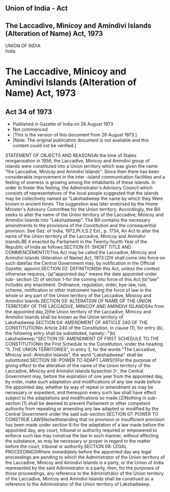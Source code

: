## Union of India - Act

## The Laccadive, Minicoy and Amindivi Islands (Alteration of Name) Act, 1973

UNION OF INDIA  
India

# The Laccadive, Minicoy and Amindivi Islands (Alteration of Name) Act, 1973

## Act 34 of 1973

  * Published in Gazette of India on 26 August 1973 
  * Not commenced 
  * [This is the version of this document from 26 August 1973.] 
  * [Note: The original publication document is not available and this content could not be verified.] 

STATEMENT OF OBJECTS AND REASONSAt the time of States reorganisation in 1956,
the Laccadive, Minicoy and Amindivi group of islands were constituted into a
Union territory which was given the name "the Laccadive, Minicoy and Amindivi
Islands". Since then there has been considerable improvement in the inter
-island communication facilities and a feeling of oneness is growing among the
inhabitants of these islands. In order to foster this feeling, the
Administrator's Advisory Council which consists of representatives of the
local people suggested that the islands may be collectively named as
"Lakshadweep the name by which they Were known in ancient times. The
suggestion was later endorsed by the Home Minister's Advisory Committee for
the Union territory. Accordingly, the Bill seeks to alter the name of the
Union territory of the Laccadive, Minicoy and Amindivi Islands into
"Lakshadweep". The Bill contains the necessary amendments to the provisions of
the Constitution and the consequential provision. See Gaz. of India,
1972,Pt.ll,S.2 Ext., p. 1734, An Act to alter the name of the Union territory
of the Laccadive, Minicoy and Amindivi Islands.BE it enacted by Parliament in
the Twenty-fourth Year of the Republic of India as follows:SECTION 01: SHORT
TITLE AND COMMENCEMENT(1)This Act may be called the Laccadive, Minicoy and
Amindivi Islands (Alteration of Name) Act, 1973.(2)It shall come into force on
such date1as the Central Government may, by notification in the Official
Gazette, appoint.SECTION 02: DEFINITIONSIn this Act, unless the context
otherwise requires,-(a)"appointed day" means the date appointed under sub-
section (2) of section 1-for the coming into force of this Act;(b)"law"
includes any enactment. Ordinance, regulation, order, bye-law, rule, scheme,
notification or other instrument having the force of law in the whole or any
part of the Union territory of the Laccadive, Minicoy and Amindivi
Islands.SECTION 03: ALTERATION OF NAME OF THE UNION TERRITORY OF THE
LACCADIVE, MINICOY AND AMINDIVI ISLANDSAs from the appointed day,2[the Union
territory of the Laccadive, Minicoy and Amindivi Islands shall be known as the
Union territory of Lakshadweep.SECTION 04: AMENDMENT OF ARTICLE 240 OF THE
CONSTITUTIONIn Article 240 of the Constitution, in clause (1), for entry (b),
the following entry shall be substituted, namely:-"(b) Lakshadweep;"SECTION
05: AMENDMENT OF FIRST SCHEDULE TO THE CONSTITUTIONIn the First Schedule to
the Constitution, under the heading "II. THE UNION TERRITORIES", in entry 3,
for the words "The Laccadive, Minicoy and- Amindivi Islands", the word
"Lakshadweep" shall be substituted.SECTION 06: POWER TO ADAPT LAWS(1)For the
purpose of giving effect to the alteration of the name of the Union territory
of the Laccadive, Minicoy and Amindivi Islands bysection 3-, the Central
Government may, before the expiration of one year from the appointed day, by
order, make such adaptation and modifications of any law made before the
appointed day, whether by way of repeal or amendment as may be necessary or
expedient, and thereupon every such law shall have effect subject to the
adaptations and modifications so made.(2)Nothing in sub-section (1) shall be
deemed to prevent Parliament or other competent authority from repealing or
amending any law adapted or modified by the Central Government under the said
sub-section.SECTION 07: POWER TO CONSTRUE LAWSNotwithstanding that no
provision or insufficient provision has been made under section 6-for the
adaptation of a law made before the appointed day, any court, tribunal or
authority required or empowered to enforce such law may construe the law in
such manner, without affecting the substance, as may be necessary or proper in
regard to the matter before the court, tribunal or authority.SECTION 08: LEGAL
PROCEEDINGSWhere immediately before the appointed day any legal proceedings
are pending to which the Administrator of the Union territory of the
Laccadive, Minicoy and Amindivi Islands is a party, or the Union of India
represented by the said Administrator is a party, then, for the purposes of
those proceedings, any reference to the Administrator of the Union territory
of the Laccadive, Minicoy and Amindivi Islands shall be construed as a
reference to the Administrator of the Union territory of Lakshadweep.

